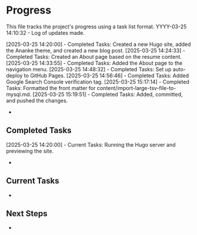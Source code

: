 # Progress

This file tracks the project's progress using a task list format.
YYYY-03-25 14:10:32 - Log of updates made.

[2025-03-25 14:20:00] - Completed Tasks: Created a new Hugo site, added the Ananke theme, and created a new blog post.
[2025-03-25 14:24:33] - Completed Tasks: Created an About page based on the resume content.
[2025-03-25 14:33:55] - Completed Tasks: Added the About page to the navigation menu.
[2025-03-25 14:48:32] - Completed Tasks: Set up auto-deploy to GitHub Pages.
[2025-03-25 14:56:46] - Completed Tasks: Added Google Search Console verification tag.
[2025-03-25 15:17:14] - Completed Tasks: Formatted the front matter for content/import-large-tsv-file-to-mysql.md.
[2025-03-25 15:19:51] - Completed Tasks: Added, committed, and pushed the changes.







*

## Completed Tasks
[2025-03-25 14:20:00] - Current Tasks: Running the Hugo server and previewing the site.


*

## Current Tasks

*

## Next Steps

*